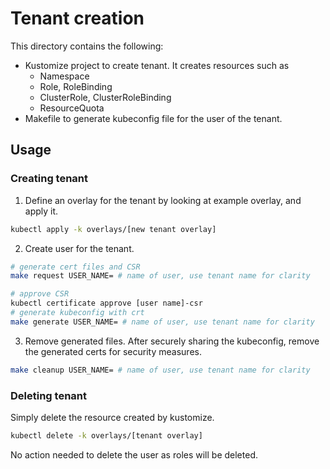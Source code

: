 # Tenant creation
This directory contains the following:
- Kustomize project to create tenant. It creates resources such as
    - Namespace
    - Role, RoleBinding
    - ClusterRole, ClusterRoleBinding
    - ResourceQuota
- Makefile to generate kubeconfig file for the user of the tenant.

## Usage
### Creating tenant
1. Define an overlay for the tenant by looking at example overlay, and apply it.
```sh
kubectl apply -k overlays/[new tenant overlay]
```

2. Create user for the tenant.
```sh
# generate cert files and CSR
make request USER_NAME= # name of user, use tenant name for clarity

# approve CSR
kubectl certificate approve [user name]-csr
# generate kubeconfig with crt
make generate USER_NAME= # name of user, use tenant name for clarity
```

3. Remove generated files.
After securely sharing the kubeconfig, remove the generated certs for security measures.
```sh
make cleanup USER_NAME= # name of user, use tenant name for clarity
```

### Deleting tenant
Simply delete the resource created by kustomize.
```sh
kubectl delete -k overlays/[tenant overlay]
```

No action needed to delete the user as roles will be deleted.
